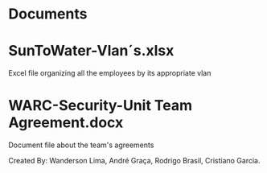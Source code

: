 # Documents

# SunToWater-Vlan´s.xlsx
Excel file organizing all the employees by its appropriate vlan

# WARC-Security-Unit Team Agreement.docx
Document file about the team's agreements


Created By: Wanderson Lima, André Graça, Rodrigo Brasil, Cristiano Garcia.
